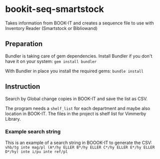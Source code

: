 # bookit-seq-smartstock
Takes information from BOOK-IT and creates a sequence file to use with Inventory Reader (Smartstock or Bibliowand)

## Preparation

Bundler is taking care of gem dependencies. Install Bundler if you don't have it on your system:
`gem install bundler`

With Bundler in place you install the required gems: `bundle install`

## Instruction
Search by Global change copies in BOOK-IT and save the list as CSV.

The program needs a `shelf_list` for each department and maybe also location in BOOK-IT. The files in the project is  shelf list for Vimmerby Library.

### Example search string
This is an example of a search string in BOOOK-IT to generate the CSV: 
`vhb/tg inte mag/pl (A*/hy ELLER B*/hy ELLER C*/hy ELLER E*/hy ELLER D*/hy) inte i/pu inte ref/pl`
